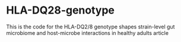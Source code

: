 # HLA-DQ28-genotype
This is the code for the HLA-DQ2/8 genotype shapes strain-level gut microbiome and host-microbe interactions in healthy adults article
